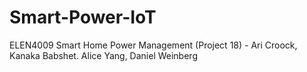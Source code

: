 # Smart-Power-IoT
ELEN4009 Smart Home Power Management (Project 18) - Ari Croock, Kanaka Babshet. Alice Yang, Daniel Weinberg

